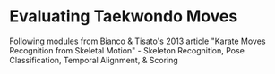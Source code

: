 # Evaluating Taekwondo Moves

Following modules from Bianco & Tisato's 2013 article "Karate Moves Recognition from Skeletal Motion" - Skeleton Recognition, Pose Classification, Temporal Alignment, & Scoring
